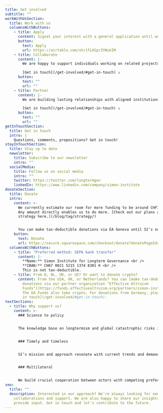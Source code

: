 ```yaml
---
title: Get involved
subtitle: ""
workWithUsSection:
  title: Work with us
  columnsWithButtons:
    - title: Apply
      content: Signal your interest with a general application until we start hiring.
      button:
        text: Apply
        url: https://airtable.com/shr1fLH2prZYWukIM
    - title: Collaborate
      content: |-
        We are happy to support individuals working on related projects. 

        [Get in touch](/get-involved/#get-in-touch) ↓
      button:
        text: ""
        url: ""
    - title: Partner
      content: |-
        We are building lasting relationships with aligned institutions.

        [Get in touch](/get-involved/#get-in-touch) ↓
      button:
        text: ""
        url: ""
getInTouchSection:
  title: Get in touch
  intro: |
    Questions, comments, propositions? Get in touch!
stayInTouchSection:
  title: Stay up to date
  newsletter:
    title: Subscribe to our newsletter
    intro: ""
  socialMedia:
    title: Follow us on social media
    intro: ""
    twitter: https://twitter.com/longtermgov
    linkedIn: https://www.linkedin.com/company/simon-institute
donateSection:
  title: Donate
  intro:
    content: >-
      We currently estimate our room for more funding to be around CHF1,600,000.
      Any amount directly enables us to do more. [Check out our plans and
      strategy here.](/blog/tag/strategy/)


      You can make tax-deductible donations via EA Geneva until SI’s nonprofit status is legally recognized in Switzerland. Just indicate in Step 4 that your donation is for SI.
    button:
      text: Donate
      url: https://secure.squarespace.com/checkout/donate?donatePageId=5c003973c2241b0a1e7b9388
  columnsWithButtons:
    - title: "Preferred method: SEPA bank transfer"
      content: |-
        **Name:** Simon Institute for Longterm Governance <br />
        **IBAN:** CH67 0021 5215 1374 8301 K <br />
        This is not tax-deductible.
    - title: From D, NL, UK, or US? Or want to donate crypto?
      content: From the USA, UK, or Netherlands? You can [make tax-deductible
        donations via our partner organization "Effective Altruism
        Funds"](https://funds.effectivealtruism.org/partners/simon-institute).
        The EA Funds also take crypto. For donations from Germany, please [get
        in touch](/get-involved/#get-in-touch).
textSections:
  - title: Why support us?
    content: >-
      ### Science to policy


      The knowledge base on longtermism and global catastrophic risks is expanding rapidly. SI empowers policymakers to make sense of all the information and act in the face of uncertainty.


      ### Timely and timeless


      SI’s mission and approach resonate with current trends and demands in policy networks. Our targeted support and long-term focus make us a unique ally for sustainable change.


      ### Multilateral


      We build crucial cooperation between actors with competing preferences by facilitating mutual understanding, information exchange, collective prioritization and policy learning.
seo:
  title: ""
  description: Interested in our approach? We're always looking for new ideas,
    collaborations and support. We are also happy to share our insights and
    provide input. Get in touch and let's contribute to the future.
---
```


